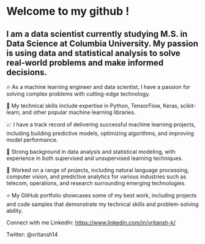 
<h1> Welcome to my github !  </h1> 

 

<h2>I am a data scientist currently studying M.S. in Data Science at Columbia University. My passion is using data and statistical analysis to solve real-world problems and make informed decisions. </h2>

🔥 As a machine learning engineer and data scientist, I have a passion for solving complex problems with cutting-edge technology.

💪 My technical skills include expertise in Python, TensorFlow, Keras, scikit-learn, and other popular machine learning libraries.

📈 I have a track record of delivering successful machine learning projects, including building predictive models, optimizing algorithms, and improving model performance.

🧠 Strong background in data analysis and statistical modeling, with experience in both supervised and unsupervised learning techniques.

🤖 Worked on a range of projects, including natural language processing, computer vision, and predictive analytics for various industries such as telecom, operations, and research surrounding emerging technologies.


⭐️ My GitHub portfolio showcases some of my best work, including projects and code samples that demonstrate my technical skills and problem-solving ability.



Connect with me
LinkedIn: https://www.linkedin.com/in/vritansh-k/

Twitter: @vritansh14
